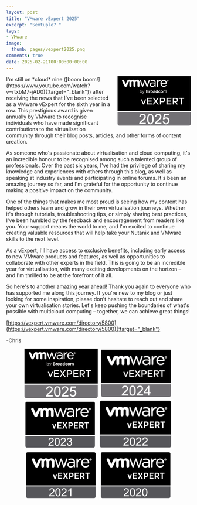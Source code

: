 ```yaml
---
layout: post
title: "VMware vExpert 2025"
excerpt: "Sextuple? "
tags: 
- VMware
image:
  thumb: pages/vexpert2025.png
comments: true
date: 2025-02-21T00:00:00+00:00
---
```

<img style="float: right; margin: 0px 0px 10px 10px;" alt="Migration" src="/images/pages/vexpert2025.png">
I'm still on *cloud* nine ([boom boom!](https://www.youtube.com/watch?v=rtxbM7-jAD0){:target="_blank"}) after receiving the news that I've been selected as a VMware vExpert for the sixth year in a row. This prestigious award is given annually by VMware to recognise individuals who have made significant contributions to the virtualisation community through their blog posts, articles, and other forms of content creation.

As someone who's passionate about virtualisation and cloud computing, it's an incredible honour to be recognised among such a talented group of professionals. Over the past six years, I've had the privilege of sharing my knowledge and experiences with others through this blog, as well as speaking at industry events and participating in online forums. It's been an amazing journey so far, and I'm grateful for the opportunity to continue making a positive impact on the community.

One of the things that makes me most proud is seeing how my content has helped others learn and grow in their own virtualisation journeys. Whether it's through tutorials, troubleshooting tips, or simply sharing best practices, I've been humbled by the feedback and encouragement from readers like you. Your support means the world to me, and I'm excited to continue creating valuable resources that will help take your Nutanix and VMware skills to the next level.

As a vExpert, I'll have access to exclusive benefits, including early access to new VMware products and features, as well as opportunities to collaborate with other experts in the field. This is going to be an incredible year for virtualisation, with many exciting developments on the horizon – and I'm thrilled to be at the forefront of it all.

So here's to another amazing year ahead! Thank you again to everyone who has supported me along this journey. If you're new to my blog or just looking for some inspiration, please don't hesitate to reach out and share your own virtualisation stories. Let's keep pushing the boundaries of what's possible with multicloud computing – together, we can achieve great things!

[https://vexpert.vmware.com/directory/5800](https://vexpert.vmware.com/directory/5800){:target="_blank"}

-Chris

<p style="text-align: center;">
 <a target="_blank" href="https://vexpert.vmware.com/directory/5800"><img alt="VMware vExpert 2025" src="/images/pages/vexpert2025.png"></a>  
 <a target="_blank" href="https://vexpert.vmware.com/directory/5800"><img alt="VMware vExpert 2024" src="/images/pages/vexpert2024.png"></a> 
 <a target="_blank" href="https://vexpert.vmware.com/directory/5800"><img alt="VMware vExpert 2023" src="/images/pages/vexpert2023.png"></a>  
 <a target="_blank" href="https://vexpert.vmware.com/directory/5800"><img alt="VMware vExpert 2022" src="/images/pages/vexpert2022.png"></a> 
 <a target="_blank" href="https://vexpert.vmware.com/directory/5800"><img alt="VMware vExpert 2021" src="/images/pages/vexpert2021.png"></a>  
 <a target="_blank" href="https://vexpert.vmware.com/directory/5800"><img alt="VMware vExpert 2020" src="/images/pages/vexpert2020.png"></a> 
</p>
